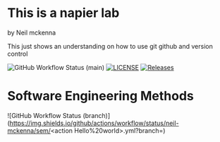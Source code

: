 # This is a napier lab
by 
Neil mckenna

This just shows an understanding on how to use git github and version control

![GitHub Workflow Status (main)](https://img.shields.io/github/actions/workflow/status/neil-mckenna/sem/Hello/world/action.yml?branch=main)
[![LICENSE](https://img.shields.io/github/license/<github-username>/sem.svg?style=flat-square)](https://github.com/neil-mckenna/sem/blob/master/LICENSE)
[![Releases](https://img.shields.io/github/release/<github-username>/sem/all.svg?style=flat-square)](https://github.com/neil-mckenna/sem/releases)

# Software Engineering Methods
![GitHub Workflow Status (branch)](https://img.shields.io/github/actions/workflow/status/neil-mckenna/sem/<action Hello%20world>.yml?branch=<branch>)